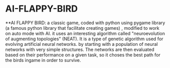 # AI-FLAPPY-BIRD
 
**AI FLAPPY BIRD: a classic game, coded with python using pygame library (a famous python library that facilitate creating games) ,  modified to work on auto mode with AI. it uses an interesting algorithm  called "neuroevolution of augmenting topologies" (NEAT). It is a type of genetic algorithm used for evolving artificial neural networks. by starting with a population of neural networks with very simple structures. The networks are then evaluated based on their performance on a given task, so it choses the best path for the birds ingame in order to survive.
